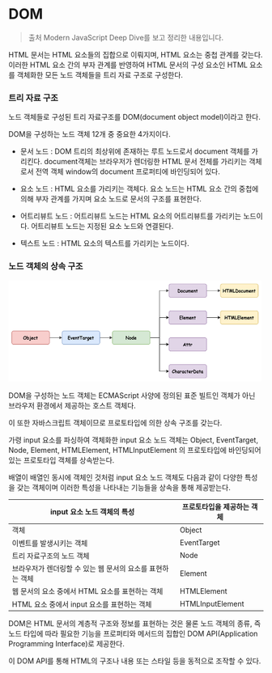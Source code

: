 # DOM

> 출처 Modern JavaScript Deep Dive를 보고 정리한 내용입니다.

HTML 문서는 HTML 요소들의 집합으로 이뤄지며, HTML 요소는 중첩 관계를 갖는다. 이러한 HTML 요소 간의 부자 관계를 반영하여 HTML 문서의 구성 요소인 HTML 요소를 객체화한 모든 노드 객체들을 트리 자료 구조로 구성한다.

### 트리 자료 구조

노드 객체들로 구성된 트리 자료구조를 DOM(document object model)이라고 한다.

DOM을 구성하는 노드 객체 12개 중 중요한 4가지이다.

-   문서 노드 : DOM 트리의 최상위에 존재하는 루트 노드로서 document 객체를 가리킨다. document객체는 브라우저가 렌더링한 HTML 문서 전체를 가리키는 객체로서 전역 객체 window의 document 프로퍼티에 바인딩되어 있다.

-   요소 노드 : HTML 요소를 가리키는 객체다. 요소 노드는 HTML 요소 간의 중첩에 의해 부자 관계를 가지며 요소 노드로 문서의 구조를 표현한다.

-   어트리뷰트 노드 : 어트리뷰트 노드는 HTML 요소의 어트리뷰트를 가리키는 노드이다. 어트리뷰트 노드는 지정된 요소 노드와 연결된다.

-   텍스트 노드 : HTML 요소의 텍스트를 가리키는 노드이다.

### 노드 객체의 상속 구조

<img
    src="image/DOM/노드객체상속구조.png"
    width="500"
    height="200"
  />

DOM을 구성하는 노드 객체는 ECMAScript 사양에 정의된 표준 빌트인 객체가 아닌 브라우저 환경에서 제공하는 호스트 객체다.

이 또한 자바스크립트 객체이므로 프로토타입에 의한 상속 구조를 갖는다.

가령 input 요소를 파싱하여 객체화한 input 요소 노드 객체는 Object, EventTarget, Node, Element, HTMLElement, HTMLInputElement 의 프로토타입에 바인딩되어 있는 프로토타입 객체를 상속받는다.

배열이 배열인 동시에 객체인 것처럼 input 요소 노드 객체도 다음과 같이 다양한 특성을 갖는 객체이며 이러한 특성을 나타내는 기능들을 상속을 통해 제공받는다.

| input 요소 노드 객체의 특성                                | 프로토타입을 제공하는 객체 |
| ---------------------------------------------------------- | -------------------------- |
| 객체                                                       | Object                     |
| 이벤트를 발생시키는 객체                                   | EventTarget                |
| 트리 자료구조의 노드 객체                                  | Node                       |
| 브라우저가 렌더링할 수 있는 웹 문서의 요소를 표현하는 객체 | Element                    |
| 웹 문서의 요소 중에서 HTML 요소를 표현하는 객체            | HTMLElement                |
| HTML 요소 중에서 input 요소를 표현하는 객체                | HTMLInputElement           |

DOM은 HTML 문서의 계층적 구조와 정보를 표현하는 것은 물론 노드 객체의 종류, 즉 노드 타입에 따라 필요한 기능을 프로퍼티와 메서드의 집합인 DOM API(Application Programming Interface)로 제공한다.

이 DOM API를 통해 HTML의 구조나 내용 또는 스타일 등을 동적으로 조작할 수 있다.
